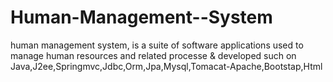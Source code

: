 # Human-Management--System
human management system, is a suite of software applications used to manage human resources and related processe &amp; developed  such on Java,J2ee,Springmvc,Jdbc,Orm,Jpa,Mysql,Tomacat-Apache,Bootstap,Html
